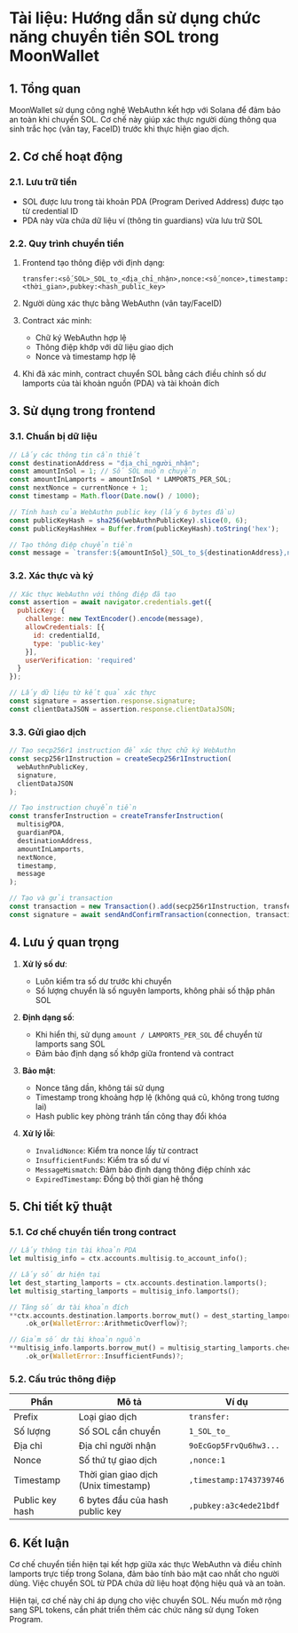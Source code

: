 # Tài liệu: Hướng dẫn sử dụng chức năng chuyển tiền SOL trong MoonWallet

## 1. Tổng quan

MoonWallet sử dụng công nghệ WebAuthn kết hợp với Solana để đảm bảo an toàn khi chuyển SOL. Cơ chế này giúp xác thực người dùng thông qua sinh trắc học (vân tay, FaceID) trước khi thực hiện giao dịch.

## 2. Cơ chế hoạt động

### 2.1. Lưu trữ tiền
- SOL được lưu trong tài khoản PDA (Program Derived Address) được tạo từ credential ID
- PDA này vừa chứa dữ liệu ví (thông tin guardians) vừa lưu trữ SOL

### 2.2. Quy trình chuyển tiền
1. Frontend tạo thông điệp với định dạng:
   ```
   transfer:<số_SOL>_SOL_to_<địa_chỉ_nhận>,nonce:<số_nonce>,timestamp:<thời_gian>,pubkey:<hash_public_key>
   ```

2. Người dùng xác thực bằng WebAuthn (vân tay/FaceID)

3. Contract xác minh:
   - Chữ ký WebAuthn hợp lệ
   - Thông điệp khớp với dữ liệu giao dịch
   - Nonce và timestamp hợp lệ

4. Khi đã xác minh, contract chuyển SOL bằng cách điều chỉnh số dư lamports của tài khoản nguồn (PDA) và tài khoản đích

## 3. Sử dụng trong frontend

### 3.1. Chuẩn bị dữ liệu
```javascript
// Lấy các thông tin cần thiết
const destinationAddress = "địa_chỉ_người_nhận";
const amountInSol = 1; // Số SOL muốn chuyển
const amountInLamports = amountInSol * LAMPORTS_PER_SOL;
const nextNonce = currentNonce + 1;
const timestamp = Math.floor(Date.now() / 1000);

// Tính hash của WebAuthn public key (lấy 6 bytes đầu)
const publicKeyHash = sha256(webAuthnPublicKey).slice(0, 6);
const publicKeyHashHex = Buffer.from(publicKeyHash).toString('hex');

// Tạo thông điệp chuyển tiền
const message = `transfer:${amountInSol}_SOL_to_${destinationAddress},nonce:${nextNonce},timestamp:${timestamp},pubkey:${publicKeyHashHex}`;
```

### 3.2. Xác thực và ký
```javascript
// Xác thực WebAuthn với thông điệp đã tạo
const assertion = await navigator.credentials.get({
  publicKey: {
    challenge: new TextEncoder().encode(message),
    allowCredentials: [{
      id: credentialId,
      type: 'public-key'
    }],
    userVerification: 'required'
  }
});

// Lấy dữ liệu từ kết quả xác thực
const signature = assertion.response.signature;
const clientDataJSON = assertion.response.clientDataJSON;
```

### 3.3. Gửi giao dịch
```javascript
// Tạo secp256r1 instruction để xác thực chữ ký WebAuthn
const secp256r1Instruction = createSecp256r1Instruction(
  webAuthnPublicKey,
  signature,
  clientDataJSON
);

// Tạo instruction chuyển tiền
const transferInstruction = createTransferInstruction(
  multisigPDA,
  guardianPDA,
  destinationAddress,
  amountInLamports,
  nextNonce,
  timestamp,
  message
);

// Tạo và gửi transaction
const transaction = new Transaction().add(secp256r1Instruction, transferInstruction);
const signature = await sendAndConfirmTransaction(connection, transaction, [feePayer]);
```

## 4. Lưu ý quan trọng

1. **Xử lý số dư**:
   - Luôn kiểm tra số dư trước khi chuyển
   - Số lượng chuyển là số nguyên lamports, không phải số thập phân SOL

2. **Định dạng số**:
   - Khi hiển thị, sử dụng `amount / LAMPORTS_PER_SOL` để chuyển từ lamports sang SOL
   - Đảm bảo định dạng số khớp giữa frontend và contract

3. **Bảo mật**:
   - Nonce tăng dần, không tái sử dụng
   - Timestamp trong khoảng hợp lệ (không quá cũ, không trong tương lai)
   - Hash public key phòng tránh tấn công thay đổi khóa

4. **Xử lý lỗi**:
   - `InvalidNonce`: Kiểm tra nonce lấy từ contract
   - `InsufficientFunds`: Kiểm tra số dư ví
   - `MessageMismatch`: Đảm bảo định dạng thông điệp chính xác
   - `ExpiredTimestamp`: Đồng bộ thời gian hệ thống

## 5. Chi tiết kỹ thuật

### 5.1. Cơ chế chuyển tiền trong contract
```rust
// Lấy thông tin tài khoản PDA
let multisig_info = ctx.accounts.multisig.to_account_info();

// Lấy số dư hiện tại
let dest_starting_lamports = ctx.accounts.destination.lamports();
let multisig_starting_lamports = multisig_info.lamports();

// Tăng số dư tài khoản đích
**ctx.accounts.destination.lamports.borrow_mut() = dest_starting_lamports.checked_add(amount)
    .ok_or(WalletError::ArithmeticOverflow)?;

// Giảm số dư tài khoản nguồn
**multisig_info.lamports.borrow_mut() = multisig_starting_lamports.checked_sub(amount)
    .ok_or(WalletError::InsufficientFunds)?;
```

### 5.2. Cấu trúc thông điệp
| Phần | Mô tả | Ví dụ |
|------|-------|-------|
| Prefix | Loại giao dịch | `transfer:` |
| Số lượng | Số SOL cần chuyển | `1_SOL_to_` |
| Địa chỉ | Địa chỉ người nhận | `9oEcGop5FrvQu6hw3...` |
| Nonce | Số thứ tự giao dịch | `,nonce:1` |
| Timestamp | Thời gian giao dịch (Unix timestamp) | `,timestamp:1743739746` |
| Public key hash | 6 bytes đầu của hash public key | `,pubkey:a3c4ede21bdf` |

## 6. Kết luận

Cơ chế chuyển tiền hiện tại kết hợp giữa xác thực WebAuthn và điều chỉnh lamports trực tiếp trong Solana, đảm bảo tính bảo mật cao nhất cho người dùng. Việc chuyển SOL từ PDA chứa dữ liệu hoạt động hiệu quả và an toàn.

Hiện tại, cơ chế này chỉ áp dụng cho việc chuyển SOL. Nếu muốn mở rộng sang SPL tokens, cần phát triển thêm các chức năng sử dụng Token Program. 